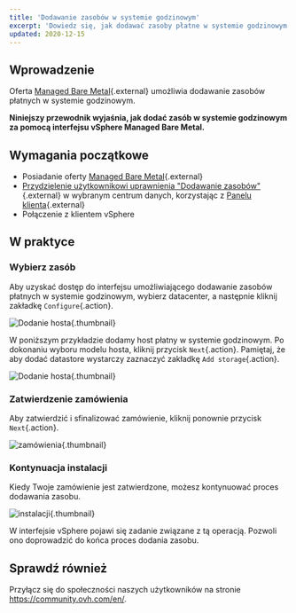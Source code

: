 ```yaml
---
title: 'Dodawanie zasobów w systemie godzinowym'
excerpt: 'Dowiedz się, jak dodawać zasoby płatne w systemie godzinowym'
updated: 2020-12-15
---
```


## Wprowadzenie

Oferta [Managed Bare Metal](https://www.ovhcloud.com/pl/managed-bare-metal/){.external} umożliwia dodawanie zasobów płatnych w systemie godzinowym.

**Niniejszy przewodnik wyjaśnia, jak dodać zasób w systemie godzinowym za pomocą interfejsu vSphere Managed Bare Metal.**

## Wymagania początkowe

* Posiadanie oferty [Managed Bare Metal](https://www.ovhcloud.com/pl/managed-bare-metal/){.external}
* [Przydzielenie użytkownikowi uprawnienia "Dodawanie zasobów"](change-user-rights1.){.external} w wybranym centrum danych, korzystając z [Panelu klienta](https://www.ovh.com/auth/?action=gotomanager&from=https://www.ovh.pl/&ovhSubsidiary=pl){.external}
* Połączenie z klientem vSphere

## W praktyce

### Wybierz zasób

Aby uzyskać dostęp do interfejsu umożliwiającego dodawanie zasobów płatnych w systemie godzinowym, wybierz datacenter, a następnie kliknij zakładkę `Configure`{.action}.

![Dodanie hosta](addhost_ess_01.png){.thumbnail}

W poniższym przykładzie dodamy host płatny w systemie godzinowym. Po dokonaniu wyboru modelu hosta, kliknij przycisk `Next`{.action}. Pamiętaj, że aby dodać datastore wystarczy zaznaczyć zakładkę `Add storage`{.action}.

![Dodanie hosta](addhost_ess_02.png){.thumbnail}

### Zatwierdzenie zamówienia

Aby zatwierdzić i sfinalizować zamówienie, kliknij ponownie przycisk `Next`{.action}.

![zamówienia](addhost_ess_03.png){.thumbnail}

### Kontynuacja instalacji

Kiedy Twoje zamówienie jest zatwierdzone, możesz kontynuować proces dodawania zasobu.

![instalacji](addhost_ess_04.png){.thumbnail}

W interfejsie vSphere pojawi się zadanie związane z tą operacją. Pozwoli ono doprowadzić do końca proces dodania zasobu.

## Sprawdź również

Przyłącz się do społeczności naszych użytkowników na stronie <https://community.ovh.com/en/>.
